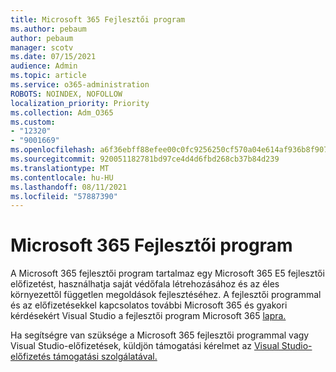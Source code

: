 ```yaml
---
title: Microsoft 365 Fejlesztői program
ms.author: pebaum
author: pebaum
manager: scotv
ms.date: 07/15/2021
audience: Admin
ms.topic: article
ms.service: o365-administration
ROBOTS: NOINDEX, NOFOLLOW
localization_priority: Priority
ms.collection: Adm_O365
ms.custom:
- "12320"
- "9001669"
ms.openlocfilehash: a6f36ebff88efee00c0fc9256250cf570a04e614af936b8f907d564e0e82398f
ms.sourcegitcommit: 920051182781bd97ce4d4d6fbd268cb37b84d239
ms.translationtype: MT
ms.contentlocale: hu-HU
ms.lasthandoff: 08/11/2021
ms.locfileid: "57887390"
---
```

# <a name="microsoft-365-developer-program"></a>Microsoft 365 Fejlesztői program

A Microsoft 365 fejlesztői program tartalmaz egy Microsoft 365 E5 fejlesztői előfizetést, használhatja saját védőfala létrehozásához és az éles környezettől független megoldások fejlesztéséhez. A fejlesztői programmal és az előfizetésekkel kapcsolatos további Microsoft 365 és gyakori kérdésekért Visual Studio a fejlesztői program Microsoft 365 [lapra.](https://docs.microsoft.com/office/developer-program/microsoft-365-developer-program)

Ha segítségre van szüksége a Microsoft 365 fejlesztői programmal vagy Visual Studio-előfizetések, küldjön támogatási kérelmet az [Visual Studio-előfizetés támogatási szolgálatával.](https://visualstudio.microsoft.com/subscriptions/support/)